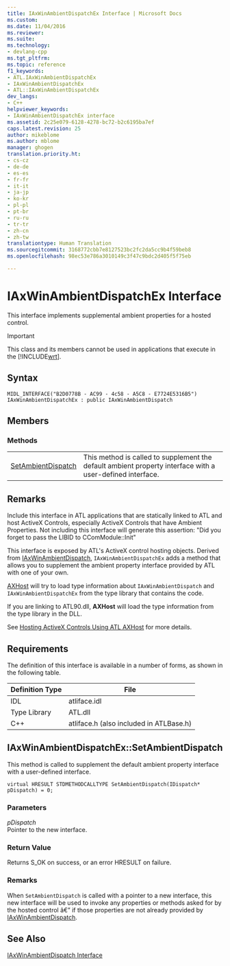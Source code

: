 ```yaml
---
title: IAxWinAmbientDispatchEx Interface | Microsoft Docs
ms.custom: 
ms.date: 11/04/2016
ms.reviewer: 
ms.suite: 
ms.technology:
- devlang-cpp
ms.tgt_pltfrm: 
ms.topic: reference
f1_keywords:
- ATL.IAxWinAmbientDispatchEx
- IAxWinAmbientDispatchEx
- ATL::IAxWinAmbientDispatchEx
dev_langs:
- C++
helpviewer_keywords:
- IAxWinAmbientDispatchEx interface
ms.assetid: 2c25e079-6128-4278-bc72-b2c6195ba7ef
caps.latest.revision: 25
author: mikeblome
ms.author: mblome
manager: ghogen
translation.priority.ht:
- cs-cz
- de-de
- es-es
- fr-fr
- it-it
- ja-jp
- ko-kr
- pl-pl
- pt-br
- ru-ru
- tr-tr
- zh-cn
- zh-tw
translationtype: Human Translation
ms.sourcegitcommit: 3168772cbb7e8127523bc2fc2da5cc9b4f59beb8
ms.openlocfilehash: 98ec53e786a3010149c3f47c9bdc2d405f5f75eb

---
```

# IAxWinAmbientDispatchEx Interface
This interface implements supplemental ambient properties for a hosted control.  
  
> [!IMPORTANT]
>  This class and its members cannot be used in applications that execute in the [!INCLUDE[wrt](../../atl/reference/includes/wrt_md.md)].  
  
## Syntax  
  
```
MIDL_INTERFACE("B2D0778B - AC99 - 4c58 - A5C8 - E7724E5316B5") IAxWinAmbientDispatchEx : public IAxWinAmbientDispatch
```  
  
## Members  
  
### Methods  
  
|||  
|-|-|  
|[SetAmbientDispatch](#iaxwinambientdispatchex__setambientdispatch)|This method is called to supplement the default ambient property interface with a user-defined interface.|  
  
## Remarks  
 Include this interface in ATL applications that are statically linked to ATL and host ActiveX Controls, especially ActiveX Controls that have Ambient Properties. Not including this interface will generate this assertion: "Did you forget to pass the LIBID to CComModule::Init"  
  
 This interface is exposed by ATL's ActiveX control hosting objects. Derived from [IAxWinAmbientDispatch](../../atl/reference/iaxwinambientdispatch-interface.md), `IAxWinAmbientDispatchEx` adds a method that allows you to supplement the ambient property interface provided by ATL with one of your own.  
  
 [AXHost](https://msdn.microsoft.com/library/system.windows.forms.axhost.aspx) will try to load type information about `IAxWinAmbientDispatch` and `IAxWinAmbientDispatchEx` from the type library that contains the code.  
  
 If you are linking to ATL90.dll, **AXHost** will load the type information from the type library in the DLL.  
  
 See [Hosting ActiveX Controls Using ATL AXHost](../../atl/hosting-activex-controls-using-atl-axhost.md) for more details.  
  
## Requirements  
 The definition of this interface is available in a number of forms, as shown in the following table.  
  
|Definition Type|File|  
|---------------------|----------|  
|IDL|atliface.idl|  
|Type Library|ATL.dll|  
|C++|atliface.h (also included in ATLBase.h)|  
  
##  <a name="iaxwinambientdispatchex__setambientdispatch"></a>  IAxWinAmbientDispatchEx::SetAmbientDispatch  
 This method is called to supplement the default ambient property interface with a user-defined interface.  
  
```
virtual HRESULT STDMETHODCALLTYPE SetAmbientDispatch(IDispatch* pDispatch) = 0;
```  
  
### Parameters  
 *pDispatch*  
 Pointer to the new interface.  
  
### Return Value  
 Returns S_OK on success, or an error HRESULT on failure.  
  
### Remarks  
 When `SetAmbientDispatch` is called with a pointer to a new interface, this new interface will be used to invoke any properties or methods asked for by the hosted control â€” if those properties are not already provided by [IAxWinAmbientDispatch](../../atl/reference/iaxwinambientdispatch-interface.md).  
  
## See Also  
 [IAxWinAmbientDispatch Interface](../../atl/reference/iaxwinambientdispatch-interface.md)



<!--HONumber=Jan17_HO2-->


